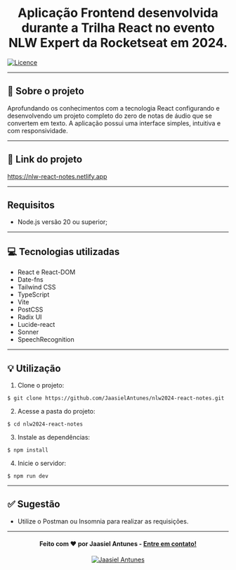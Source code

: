 <h1 align="center">
  Aplicação Frontend desenvolvida durante a Trilha React no evento NLW Expert da Rocketseat em 2024.
</h1>

[![Licence](https://img.shields.io/github/license/Ileriayo/markdown-badges?style=for-the-badge)](./LICENSE)

---

## 📁 Sobre o projeto

Aprofundando os conhecimentos com a tecnologia React configurando e desenvolvendo um projeto completo do zero de notas de áudio que se convertem em texto.
A aplicação possui uma interface simples, intuitiva e com responsividade.

---

## 🔗 Link do projeto
https://nlw-react-notes.netlify.app

---

## Requisitos

- Node.js versão 20 ou superior;

---

## 💻 Tecnologias utilizadas

- React e React-DOM
- Date-fns
- Tailwind CSS
- TypeScript
- Vite
- PostCSS
- Radix UI
- Lucide-react
- Sonner
- SpeechRecognition

---

## 💡 Utilização
1. Clone o projeto:

```
$ git clone https://github.com/JaasielAntunes/nlw2024-react-notes.git
```

2. Acesse a pasta do projeto:

```
$ cd nlw2024-react-notes
```

3. Instale as dependências:

```
$ npm install
```

4. Inicie o servidor:

```
$ npm run dev
```

---

## ✅ Sugestão
- Utilize o Postman ou Insomnia para realizar as requisições.
---

<h4 align="center">
  Feito com ❤️ por Jaasiel Antunes - <a href="mailto:contato.jaasiel@gmail.com.com">Entre em contato!</a>
</h4>

<p align="center">
  <a href="https://www.linkedin.com/in/jaasiel-antunes-1517b41bb/">
    <img alt="Jaasiel Antunes" src="https://img.shields.io/badge/LinkedIn-Jaasiel-0e76a8?style=flat&logoColor=white&logo=linkedin">
  </a>
</p>
